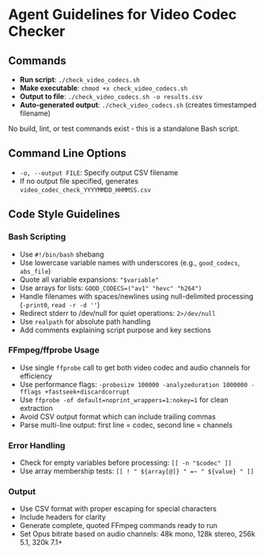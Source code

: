 # Agent Guidelines for Video Codec Checker

## Commands
- **Run script**: `./check_video_codecs.sh`
- **Make executable**: `chmod +x check_video_codecs.sh`
- **Output to file**: `./check_video_codecs.sh -o results.csv`
- **Auto-generated output**: `./check_video_codecs.sh` (creates timestamped filename)

No build, lint, or test commands exist - this is a standalone Bash script.

## Command Line Options
- `-o, --output FILE`: Specify output CSV filename
- If no output file specified, generates `video_codec_check_YYYYMMDD_HHMMSS.csv`

## Code Style Guidelines

### Bash Scripting
- Use `#!/bin/bash` shebang
- Use lowercase variable names with underscores (e.g., `good_codecs`, `abs_file`)
- Quote all variable expansions: `"$variable"`
- Use arrays for lists: `GOOD_CODECS=("av1" "hevc" "h264")`
- Handle filenames with spaces/newlines using null-delimited processing (`-print0`, `read -r -d ''`)
- Redirect stderr to /dev/null for quiet operations: `2>/dev/null`
- Use `realpath` for absolute path handling
- Add comments explaining script purpose and key sections

### FFmpeg/ffprobe Usage
- Use single `ffprobe` call to get both video codec and audio channels for efficiency
- Use performance flags: `-probesize 100000 -analyzeduration 1000000 -fflags +fastseek+discardcorrupt`
- Use `ffprobe -of default=noprint_wrappers=1:nokey=1` for clean extraction
- Avoid CSV output format which can include trailing commas
- Parse multi-line output: first line = codec, second line = channels

### Error Handling
- Check for empty variables before processing: `[[ -n "$codec" ]]`
- Use array membership tests: `[[ ! " ${array[@]} " =~ " ${value} " ]]`

### Output
- Use CSV format with proper escaping for special characters
- Include headers for clarity
- Generate complete, quoted FFmpeg commands ready to run
- Set Opus bitrate based on audio channels: 48k mono, 128k stereo, 256k 5.1, 320k 7.1+
